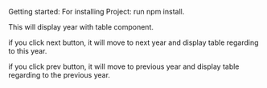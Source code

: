 Getting started:
For installing Project: run npm install.

This will display year with table component.

if you click next button, it will move to next year and display table regarding to this year.

if you click prev button, it will move to previous year and display table regarding to the previous year.
